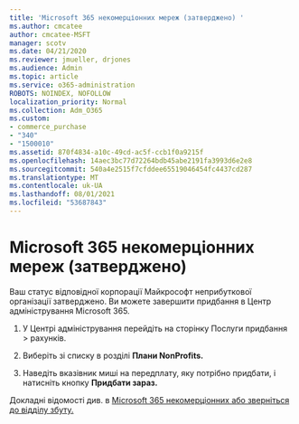 ```yaml
---
title: 'Microsoft 365 некомерціонних мереж (затверджено) '
ms.author: cmcatee
author: cmcatee-MSFT
manager: scotv
ms.date: 04/21/2020
ms.reviewer: jmueller, drjones
ms.audience: Admin
ms.topic: article
ms.service: o365-administration
ROBOTS: NOINDEX, NOFOLLOW
localization_priority: Normal
ms.collection: Adm_O365
ms.custom:
- commerce_purchase
- "340"
- "1500010"
ms.assetid: 870f4834-a10c-49cd-ac5f-ccb1f0a9215f
ms.openlocfilehash: 14aec3bc77d72264bdb45abe2191fa3993d6e2e8
ms.sourcegitcommit: 540a4e2515f7cfddee65519046454fc4437cd287
ms.translationtype: MT
ms.contentlocale: uk-UA
ms.lasthandoff: 08/01/2021
ms.locfileid: "53687843"
---
```

# <a name="microsoft-365-for-nonprofits---approved"></a>Microsoft 365 некомерціонних мереж (затверджено)

Ваш статус відповідної корпорації Майкрософт неприбуткової організації затверджено. Ви можете завершити придбання в Центр адміністрування Microsoft 365.

1. У Центрі адміністрування перейдіть  на сторінку Послуги придбання \> [](https://go.microsoft.com/fwlink/p/?linkid=868433) рахунків.

2. Виберіть зі списку в розділі **Плани NonProfits.**

3. Наведіть вказівник миші на передплату, яку потрібно придбати, і натисніть кнопку **Придбати зараз.**

Докладні відомості див. в [Microsoft 365 некомерціонних або зверніться](https://www.microsoft.com/nonprofits/microsoft-365) [до відділу збуту.](https://www.microsoft.com/nonprofits/contact-us)
